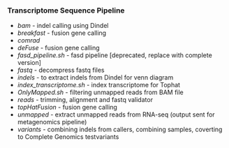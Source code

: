 ### Transcriptome Sequence Pipeline

 * *bam* - indel calling using Dindel
 * *breakfast* - fusion gene calling
 * *comrad* 
 * *deFuse* - fusion gene calling
 * *fasd_pipeline.sh* - fasd pipeline [deprecated, replace with complete version]
 * *fastq* - decompress fastq files
 * *indels* - to extract indels from Dindel for venn diagram
 * *index_transcriptome.sh* - index transcriptome for Tophat
 * *OnlyMapped.sh* - filtering unmapped reads from BAM file
 * *reads* - trimming, alignment and fastq validator
 * *topHatFusion* - fusion gene calling
 * *unmapped* - extract unmapped reads from RNA-seq (output sent for metagenomics pipeline)
 * *variants* - combining indels from callers, combining samples, coverting to Complete Genomics testvariants
 
